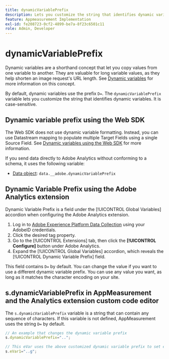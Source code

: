 ```yaml
---
title: dynamicVariablePrefix
description: Lets you customize the string that identifies dynamic variables.
feature: Appmeasurement Implementation
exl-id: fe208723-0cf2-4899-be7a-8f23c6501c11
role: Admin, Developer
---
```

# dynamicVariablePrefix

Dynamic variables are a shorthand concept that let you copy values from one variable to another. They are valuable for long variable values, as they help shorten an image request's URL length. See [Dynamic variables](../page-vars/dynamic-variables.md) for more information on this concept.

By default, dynamic variables use the prefix `D=`. The `dynamicVariablePrefix` variable lets you customize the string that identifies dynamic variables. It is case-sensitive.

## Dynamic variable prefix using the Web SDK

The Web SDK does not use dynamic variable formatting. Instead, you can use Datastream mapping to populate multiple Target Fields using a single Source Field. See [Dynamic variables using the Web SDK](../page-vars/dynamic-variables.md#dynamic-variables-using-the-web-sdk) for more information.

If you send data directly to Adobe Analytics without conforming to a schema, it uses the following variable:

* [Data object](/help/implement/aep-edge/data-var-mapping.md): `data.__adobe.dynamicVariablePrefix`

## Dynamic Variable Prefix using the Adobe Analytics extension

Dynamic Variable Prefix is a field under the [!UICONTROL Global Variables] accordion when configuring the Adobe Analytics extension.

1. Log in to [Adobe Experience Platform Data Collection](https://experience.adobe.com/data-collection) using your AdobeID credentials.
1. Click the desired tag property.
1. Go to the [!UICONTROL Extensions] tab, then click the **[!UICONTROL Configure]** button under Adobe Analytics.
1. Expand the [!UICONTROL Global Variables] accordion, which reveals the [!UICONTROL Dynamic Variable Prefix] field.

This field contains `D=` by default. You can change the value if you want to use a different dynamic variable prefix. You can use any value you want, as long as it matches the character encoding on your site.

## s.dynamicVariablePrefix in AppMeasurement and the Analytics extension custom code editor

The `s.dynamicVariablePrefix` variable is a string that can contain any sequence of characters. If this variable is not defined, AppMeasurement uses the string `D=` by default.

```js
// An example that changes the dynamic variable prefix
s.dynamicVariablePrefix="..";

// This eVar uses the above customized dynamic variable prefix to set eVar to page URL
s.eVar1="..g";
```
